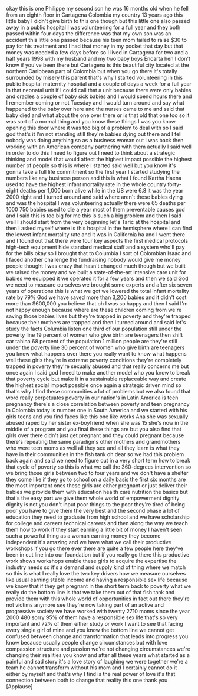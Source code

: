 
okay
this is one Philippe
my second son he was 16 months old when
he fell from an eighth floor in
Cartagena Colombia my country 13 years
ago this little baby I didn&#39;t give birth
to this one though but this little one
also passed away in a public hospital I
was volunteering for a full year and
they both passed within four days the
difference was that my own son was an
accident
this little one passed because his teen
mom failed to raise $30 to pay for his
treatment and I had that money in my
pocket that day but that money was
needed a few days before so I lived in
Cartagena for two and a half years 1998
with my husband and my two baby boys
Encarta hen I don&#39;t know if you&#39;ve been
there but Cartagena is this beautiful
city located at the northern Caribbean
part of Colombia but when you go there
it&#39;s totally surrounded by misery this
parent that&#39;s why I started volunteering
in this public hospital maternity
hospital and a couple of days a week for
a full year in that neonatal unit if I
could call that a unit because there
were only babies and cradles a couple of
baby sick babies and I would spend hours
there and I remember coming or not
Tuesday and I would turn around and say
what happened to the baby over here and
the nurses came to me and said that baby
died and what about the one over there
or is that old that one too
so it was sort of a normal thing and you
know these things I was you know opening
this door where it was too big of a
problem to deal with
so I said god that&#39;s it
I&#39;m not standing still they&#39;re babies
dying out there and I fell nobody was
doing anything so as a business woman
out I was back then working with an
American company partnering with them
actually I said well in order to do this
I need to figure out I need to think
about a strategic thinking and model
that would affect the highest impact
possible the highest number of people so
this is where I started said well but
you know it&#39;s gonna take a full life
commitment so the first year I started
studying the numbers like any business
person and this is what I found
Kartha Haena used to have the highest
infant mortality rate in the whole
country
forty-eight deaths per 1,000 born alive
while in the US were 6.8 it was the year
2000 right and I turned around and said
where aren&#39;t these babies dying and was
the hospital I was volunteering actually
there were 65 deaths per 1000 750 babies
used to die a year most of them
preventable causes god and I said this
is too big for me this is such a big
problem and then I said well I should
start from the very beginning
let&#39;s Taric at the hospital and then I
asked myself where is this hospital in
the hemisphere where I can find the
lowest infant mortality rate and it was
in California ha
and I went there and I found out that
there were four key aspects the first
medical protocols high-tech equipment
hide standard medical staff and a system
who&#39;ll pay for the bills okay so I
brought that to Columbia I sort of
Colombian Isaac and I faced another
challenge the fundraising nobody would
give me money people thought I was crazy
that hasn&#39;t changed much though but we
built we raised the money and we built a
state-of-the-art intensive care unit for
babies we equipped it we operated it for
a few years and then we said God we need
to measure ourselves we brought some
experts and after six seven years of
operations this is what we got we
lowered the total infant mortality rate
by 79%
God we have saved more than 3,200 babies
and it didn&#39;t cost more than $600,000
you believe that oh I was so happy and
then I said I&#39;m not happy enough because
where are these children coming from
we&#39;re saving those babies lives but
they&#39;re trapped in poverty and they&#39;re
trapped because their mothers are
trapped and then I turned around and
said let&#39;s study the facts Columbia
listen one third of our population still
under the poverty line 19 percent of
women who give birth are teenagers then
shift car tahina
68 percent of the population 1 million
people are they&#39;re still under the
poverty line 30 percent of women who
give birth are teenagers you know what
happens over there you really want to
know what happens
well these girls they&#39;re in extreme
poverty conditions they&#39;re completely
trapped in poverty they&#39;re sexually
abused and that really concerns me but
once again I said god I need to make
another model who you know to break that
poverty cycle but make it in a
sustainable replaceable way and create
the highest social impact possible once
again a strategic driven mind so that&#39;s
why I find these communities a lot of
problems but we also found that word
really perpetuates poverty in our
nation&#39;s in Latin America is teen
pregnancy there&#39;s a close correlation
between
poverty and teen pregnancy in Colombia
today is number one in South America and
we started with his girls teens and you
find faces like this one like works Ana
she was sexually abused raped by her
sister ex-boyfriend when she was 15
she&#39;s now in the middle of a program and
you final these things are but you also
find that girls over there didn&#39;t just
get pregnant and they could pregnant
because there&#39;s repeating the same
paradigms other mothers and grandmothers
who were teen moms as well
all they see and all they learn is what
they have in their communities in the
fish tank
oh dear so we had this problem back
again and said we need to figure out in
a very short term how to break that
cycle of poverty so this is what we call
the 360-degrees intervention so we bring
those girls between two to four years
and we don&#39;t have a shelter they come
like if they go to school on a daily
basis the first six months are the most
important ones
these girls are either pregnant or just
deliver their babies we provide them
with education health care nutrition the
basics but that&#39;s the easy part we give
them whole world of empowerment dignity
dignity is not you don&#39;t input poor
things to the poor they&#39;re tired of
being poor you have to give them the
very best and the second phase a lot of
education they need to graduate from
high school and we have scholarship for
college and careers technical careers
and then along the way we teach them how
to work if they start earning a little
bit of money I haven&#39;t seen such a
powerful thing as a woman earning money
they become independent it&#39;s amazing and
we have what we call their productive
workshops if you go there ever there are
quite a few people here they&#39;ve been in
cut line into our foundation but if you
really go there this productive work
shows workshops enable these girls to
acquire the expertise the industry needs
so it&#39;s a demand and supply kind of
thing where we match so this is what I
really love the two key drivers how we
measure ourselves like usual earning
stable income and having a responsible
sex life because we know that if they
get pregnant in the short term back to
poverty what we really do the bottom
line is that we take them out of that
fish tank and provide them with this
whole world of opportunities in fact out
there they&#39;re not victims anymore see
they&#39;re now taking part of an active and
progressive society we have worked with
twenty 2710 moms since the year 2000 480
sorry 95% of them have a responsible sex
life that&#39;s so very important and 72% of
them either study or work I want to see
that facing every single girl of mine
and you know the bottom line we cannot
get confused between change and
transformation that leads into progress
you know
because usually people change
circumstances but with love compassion
structure and passion we&#39;re not changing
circumstances we&#39;re changing their
realities you know and after all these
years
what started as a painful and sad story
it&#39;s a love story of laughing we were
together we&#39;re a team
he cannot transform without his mom and
I certainly cannot do it either by
myself and that&#39;s why I find is the real
power of love it&#39;s that connection
between both to change that reality this
one thank you
[Applause]
